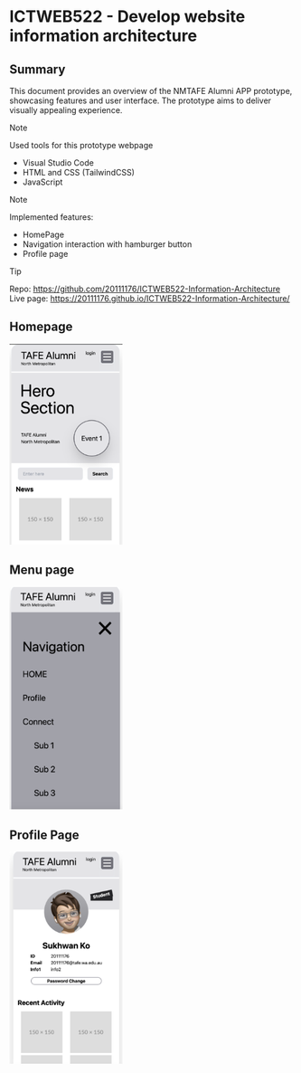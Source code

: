 # ICTWEB522 - Develop website information architecture

## Summary

This document provides an overview of the NMTAFE Alumni APP prototype, showcasing features and user interface. The prototype aims to deliver visually appealing experience.

> [!note]  
> Used tools for this prototype webpage
>
> - Visual Studio Code
> - HTML and CSS (TailwindCSS)
> - JavaScript

> [!note]  
> Implemented features:
>
> - HomePage
> - Navigation interaction with hamburger button
> - Profile page

> [!tip]  
> Repo: https://github.com/20111176/ICTWEB522-Information-Architecture  
> Live page: https://20111176.github.io/ICTWEB522-Information-Architecture/

## Homepage

<img src="img/screenshot/image.png" width="200px">
<br>

## Menu page

<img src="img/screenshot/image-1.png" width="200px">
<br>

## Profile Page

<img src="img/screenshot/image-2.png" width="200px">

